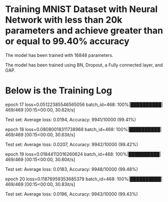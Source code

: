 
 # Training MNIST Dataset with Neural Network with less than 20k parameters and achieve greater than or equal to 99.40% accuracy
  
  The model has been trained with 16848 parameters.
  
  The model has been trained using BN, Dropout, a Fully connected layer, and GAP. 
  
  # Below is the Training Log
  
  epoch  17
loss=0.05122385546565056 batch_id=468: 100%|██████████| 469/469 [00:15<00:00, 30.62it/s]

Test set: Average loss: 0.0194, Accuracy: 9941/10000 (99.41%)


epoch  18
loss=0.08080018311738968 batch_id=468: 100%|██████████| 469/469 [00:15<00:00, 30.63it/s]

Test set: Average loss: 0.0207, Accuracy: 9942/10000 (99.42%)


epoch  19
loss=0.01844112016260624 batch_id=468: 100%|██████████| 469/469 [00:15<00:00, 30.60it/s]

Test set: Average loss: 0.0183, Accuracy: 9948/10000 (99.48%)


epoch  20
loss=0.11876959353685379 batch_id=468: 100%|██████████| 469/469 [00:15<00:00, 30.83it/s]

Test set: Average loss: 0.0196, Accuracy: 9943/10000 (99.43%)

